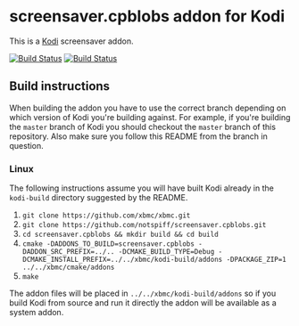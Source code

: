 # screensaver.cpblobs addon for Kodi

This is a [Kodi](http://kodi.tv) screensaver addon.

[![Build Status](https://travis-ci.org/notspiff/screensaver.cpblobs.svg?branch=master)](https://travis-ci.org/notspiff/screensaver.cpblobs)
[![Build Status](https://ci.appveyor.com/api/projects/status/github/notspiff/screensaver.cpblobs?svg=true)](https://ci.appveyor.com/project/notspiff/screensaver-cpblobs)

## Build instructions

When building the addon you have to use the correct branch depending on which version of Kodi you're building against. 
For example, if you're building the `master` branch of Kodi you should checkout the `master` branch of this repository. 
Also make sure you follow this README from the branch in question.

### Linux

The following instructions assume you will have built Kodi already in the `kodi-build` directory 
suggested by the README.

1. `git clone https://github.com/xbmc/xbmc.git`
2. `git clone https://github.com/notspiff/screensaver.cpblobs.git`
3. `cd screensaver.cpblobs && mkdir build && cd build`
4. `cmake -DADDONS_TO_BUILD=screensaver.cpblobs -DADDON_SRC_PREFIX=../.. -DCMAKE_BUILD_TYPE=Debug -DCMAKE_INSTALL_PREFIX=../../xbmc/kodi-build/addons -DPACKAGE_ZIP=1 ../../xbmc/cmake/addons`
5. `make`

The addon files will be placed in `../../xbmc/kodi-build/addons` so if you build Kodi from source and run it directly 
the addon will be available as a system addon.
